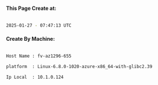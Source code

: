 
   
#### This Page Create at:

```bash

2025-01-27 - 07:47:13 UTC

```

#### Create By Machine:

```bash

Host Name : fv-az1296-655

platform  : Linux-6.8.0-1020-azure-x86_64-with-glibc2.39

Ip Local  : 10.1.0.124

```


